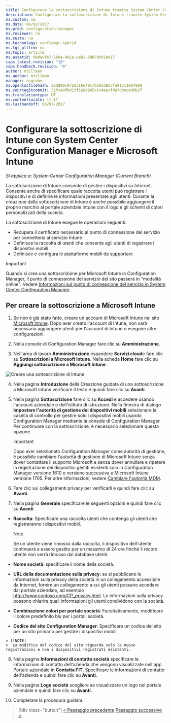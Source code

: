 ```yaml
---
title: Configurare la sottoscrizione di Intune tramite System Center Configuration Manager | Microsoft Docs
description: Configurare la sottoscrizione di Intune tramite System Center Configuration Manager.
ms.custom: na
ms.date: 06/02/2017
ms.prod: configuration-manager
ms.reviewer: na
ms.suite: na
ms.technology: configmgr-hybrid
ms.tgt_pltfrm: na
ms.topic: article
ms.assetid: 99de8fe7-560e-401a-8ab2-6d87d091be17
caps.latest.revision: "18"
caps.handback.revision: "0"
author: mtillman
ms.author: mtillman
manager: angrobe
ms.openlocfilehash: 22d890c972d3166f9c7b583d8d3fa917c1897880
ms.sourcegitcommit: 51fc48fb023f1e8d995c6c4eacfda7dbec4d0b2f
ms.translationtype: HT
ms.contentlocale: it-IT
ms.lasthandoff: 08/07/2017
---
```

# <a name="configure-your-intune-subscription-with-system-center-configuration-manager-and-microsoft-intune"></a>Configurare la sottoscrizione di Intune con System Center Configuration Manager e Microsoft Intune

*Si applica a: System Center Configuration Manager (Current Branch)*

La sottoscrizione di Intune consente di gestire i dispositivi su Internet. Consente anche di specificare quale raccolta utenti può registrare i dispositivi e di definire le informazioni presentate agli utenti. Durante la creazione della sottoscrizione di Intune è anche possibile aggiungere il proprio marchio al portale aziendale Intune con il logo e gli schemi di colori personalizzati della società.

La sottoscrizione di Intune esegue le operazioni seguenti:

-   Recupera il certificato necessario al punto di connessione del servizio per connettersi al servizio Intune
-   Definisce la raccolta di utenti che consente agli utenti di registrare i dispositivi mobili
-   Definisce e configura le piattaforme mobili da supportare

> [!IMPORTANT]
>  Quando si crea una sottoscrizione per Microsoft Intune in Configuration Manager, il punto di connessione del servizio del sito passerà in "modalità online". Vedere [Informazioni sul punto di connessione del servizio in System Center Configuration Manager](../../core/servers/deploy/configure/about-the-service-connection-point.md).

## <a name="to-create-the-microsoft-intune-subscription"></a>Per creare la sottoscrizione a Microsoft Intune

1.  Se non è già stato fatto, creare un account di Microsoft Intune nel sito [Microsoft Intune](http://go.microsoft.com/fwlink/?LinkID=258216).  Dopo aver creato l'account di Intune, non sarà necessario aggiungere utenti per l'account di Intune o eseguire altre configurazioni.

2.  Nella console di Configuration Manager fare clic su **Amministrazione**.

3.  Nell'area di lavoro **Amministrazione** espandere **Servizi cloud**e fare clic su **Sottoscrizioni a Microsoft Intune**. Nella scheda **Home** fare clic su **Aggiungi sottoscrizione a Microsoft Intune**.

![Creare una sottoscrizione di Intune](../media/mdm-set-intune.png)

4.  Nella pagina **Introduzione** della Creazione guidata di una sottoscrizione a Microsoft Intune verificare il testo e quindi fare clic su **Avanti**.

5.  Nella pagina **Sottoscrizione** fare clic su **Accedi** e accedere usando l'account aziendale o dell'istituto di istruzione. Nella finestra di dialogo **Impostare l'autorità di gestione dei dispositivi mobili** selezionare la casella di controllo per gestire solo i dispositivi mobili usando Configuration Manager mediante la console di Configuration Manager. Per continuare con la sottoscrizione, è necessario selezionare questa opzione.

    > [!IMPORTANT]
    >  Dopo aver selezionato Configuration Manager come autorità di gestione, è possibile cambiare l'autorità di gestione di Microsoft Intune senza dover contattare il supporto Microsoft e senza dover annullare e ripetere la registrazione dei dispositivi gestiti esistenti solo in Configuration Manager versione 1610 o versione successiva e Microsoft Intune versione 1705. Per altre informazioni, vedere [Cambiare l'autorità MDM](/sccm/mdm/deploy-use/change-mdm-authority).

6.  Fare clic sui collegamenti privacy per verificarli e quindi fare clic su **Avanti**.

7.  Nella pagina **Generale** specificare le seguenti opzioni e quindi fare clic su **Avanti**.

  -   **Raccolta**: Specificare una raccolta utenti che contenga gli utenti che registreranno i dispositivi mobili.

      > [!NOTE]
      >  Se un utente viene rimosso dalla raccolta, il dispositivo dell'utente continuerà a essere gestito per un massimo di 24 ore finché il record utente non verrà rimosso dal database utenti.

  -   **Nome società**: specificare il nome della società.

  -   **URL della documentazione sulla privacy**: se si pubblicano le informazioni sulla privacy della società in un collegamento accessibile da Internet, fornire un collegamento a cui gli utenti possano accedere dal portale aziendale, ad esempio http://www.contoso.com/CP_privacy.html. Le informazioni sulla privacy possono chiarire quali informazioni gli utenti condividono con la società.

  -   **Combinazione colori per portale società**: Facoltativamente, modificare il colore predefinito blu per i portali società.

  -   **Codice del sito Configuration Manager**: Specificare un codice del sito per un sito primario per gestire i dispositivi mobili.

    > [!NOTE]
    >  La modifica del codice del sito riguarda solo le nuove registrazioni e non i dispositivi registrati esistenti.

8.  Nella pagina **Informazioni di contatto società** specificare le informazioni di contatto dell'azienda che vengono visualizzate nell'app Portale aziendale in **Contatta l'IT**. Specificare le informazioni di contatto dell'azienda e quindi fare clic su **Avanti**.

9. Nella pagina **Logo società** scegliere se visualizzare un logo nel portale aziendale e quindi fare clic su **Avanti**.

10. Completare la procedura guidata.

> [!div class="button"]
[< Passaggio precedente](confirm-dns.md)  [Passaggio successivo >](terms-and-conditions.md)
